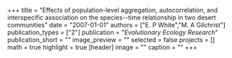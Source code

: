 +++
title = "Effects of population-level aggregation, autocorrelation, and interspecific association on the species--time relationship in two desert communities"
date = "2007-01-01"
authors = ["E. P White","M. A Gilchrist"]
publication_types = ["2"]
publication = "_Evolutionary Ecology Research_"
publication_short = ""
image_preview = ""
selected = false
projects = []
math = true
highlight = true
[header]
image = ""
caption = ""
+++

